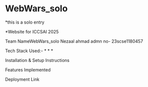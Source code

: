 # WebWars_solo

*this is a solo entry

*Website for ICCSAI 2025

Team NameWebWars_solo 
  Nezaal ahmad
  admn no- 23scse1180457

Tech Stack Used:-
*
*
*

Installation & Setup Instructions


Features Implemented


Deployment Link
